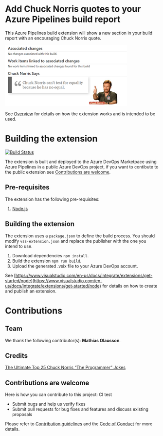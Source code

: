 # Add Chuck Norris quotes to your Azure Pipelines build report #
This Azure Pipelines build extension will show a new section in your build report with an encouraging Chuck Norris quote.

![](docs/chuck-build-report.png)

See [Overview](docs/overview.md) for details on how the extension works and is intended to be used.

# Building the extension #

[![Build Status](https://solidify.visualstudio.com/OSS/_apis/build/status/DevOps.Extensions.ChuckNorris)](https://solidify.visualstudio.com/OSS/_build/latest?definitionId=44)

The extension is built and deployed to the Azure DevOps Marketpace using Azure Pipelines in a public Azure DevOps project, if you want to contibute to the public extension see [Contributions are welcome](#contributions-are-welcome).

## Pre-requisites ##
The extension has the following pre-requisites:

1. [Node.js](https://nodejs.org)

## Building the extension ##
The extension uses a `package.json` to define the build process. You should modify `vss-extension.json` and replace the publisher with the one you intend to use.

1. Download dependencies `npm install`.
2. Build the extension `npm run build`. 
3. Upload the generated .vsix file to your Azure DevOps account.

See [https://www.visualstudio.com/en-us/docs/integrate/extensions/get-started/node](https://www.visualstudio.com/en-us/docs/integrate/extensions/get-started/node) for details on how to create and publish an extension.

# Contributions #

## Team ##

We thank the following contributor(s): **Mathias Olausson**.

## Credits ##

[The Ultimate Top 25 Chuck Norris “The Programmer” Jokes](http://codesqueeze.com/the-ultimate-top-25-chuck-norris-the-programmer-jokes/)

## Contributions are welcome ##

Here is how you can contribute to this project: CI test 

- Submit bugs and help us verify fixes  
- Submit pull requests for bug fixes and features and discuss existing proposals   

Please refer to [Contribution guidelines](docs/CONTRIBUTING.md) and the [Code of Conduct](docs/CODE_OF_CONDUCT.md) for more details.
